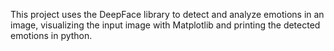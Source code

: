 This project uses the DeepFace library to detect and analyze emotions in an image, visualizing the input image with Matplotlib and printing the detected emotions in python.
